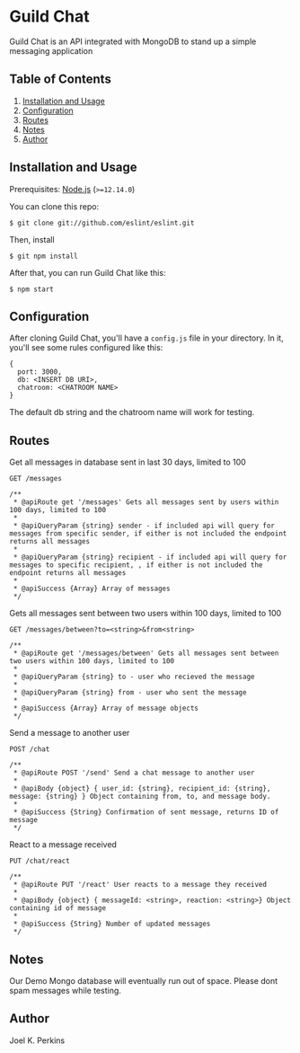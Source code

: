 # Guild Chat

Guild Chat is an API integrated with MongoDB to stand up a simple messaging application

## Table of Contents

1. [Installation and Usage](#installation-and-usage)
2. [Configuration](#configuration)
3. [Routes](#routes)
4. [Notes](#notes)
5. [Author](#author)

## <a name="installation-and-usage"></a>Installation and Usage

Prerequisites: [Node.js](https://nodejs.org/) (`>=12.14.0`)

You can clone this repo:

```
$ git clone git://github.com/eslint/eslint.git
```

Then, install 

```
$ git npm install
```

After that, you can run Guild Chat like this:

```
$ npm start
```

## <a name="configuration"></a>Configuration

After cloning Guild Chat, you'll have a `config.js` file in your directory. In it, you'll see some rules configured like this:

```
{
  port: 3000,
  db: <INSERT DB URI>,
  chatroom: <CHATROOM NAME>
}
```

The default db string and the chatroom name will work for testing. 

## <a name="routes"></a>Routes

Get all messages in database sent in last 30 days, limited to 100

```
GET /messages

/**
 * @apiRoute get '/messages' Gets all messages sent by users within 100 days, limited to 100
 *
 * @apiQueryParam {string} sender - if included api will query for messages from specific sender, if either is not included the endpoint returns all messages
 *
 * @apiQueryParam {string} recipient - if included api will query for messages to specific recipient, , if either is not included the endpoint returns all messages
 *
 * @apiSuccess {Array} Array of messages
 */
```

Gets all messages sent between two users within 100 days, limited to 100

```
GET /messages/between?to=<string>&from<string>

/**
 * @apiRoute get '/messages/between' Gets all messages sent between two users within 100 days, limited to 100
 *
 * @apiQueryParam {string} to - user who recieved the message
 *
 * @apiQueryParam {string} from - user who sent the message
 *
 * @apiSuccess {Array} Array of message objects
 */
```

Send a message to another user

```
POST /chat

/**
 * @apiRoute POST '/send' Send a chat message to another user
 *
 * @apiBody {object} { user_id: {string}, recipient_id: {string}, message: {string} } Object containing from, to, and message body.
 *
 * @apiSuccess {String} Confirmation of sent message, returns ID of message
 */
```

React to a message received 

```
PUT /chat/react

/**
 * @apiRoute PUT '/react' User reacts to a message they received
 *
 * @apiBody {object} { messageId: <string>, reaction: <string>} Object containing id of message
 *
 * @apiSuccess {String} Number of updated messages
 */
```

## <a name="notes"></a>Notes

Our Demo Mongo database will eventually run out of space. Please dont spam messages while testing. 

## <a name="author"></a>Author

Joel K. Perkins

